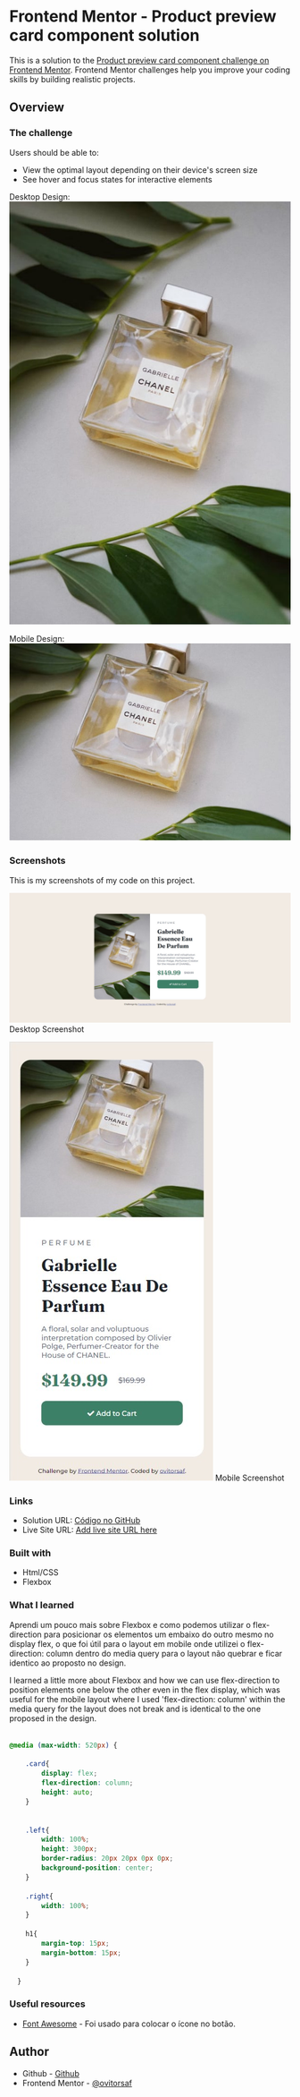 # Frontend Mentor - Product preview card component solution

This is a solution to the [Product preview card component challenge on Frontend Mentor](https://www.frontendmentor.io/challenges/product-preview-card-component-GO7UmttRfa). Frontend Mentor challenges help you improve your coding skills by building realistic projects. 

## Overview

### The challenge

Users should be able to:

- View the optimal layout depending on their device's screen size
- See hover and focus states for interactive elements

Desktop Design:
![Desktop](./images/image-product-desktop.jpg)

Mobile Design:
![Mobile](./images/image-product-mobile.jpg)

### Screenshots

This is my screenshots of my code on this project.

![My_Desktop](./images/screenshot-desk.jpg)
Desktop Screenshot

![My_Mobile](./images/screenshot-mobi.jpg)
Mobile Screenshot


### Links

- Solution URL: [Código no GitHub](https://github.com/ovitorsaf/product-preview-card-component)
- Live Site URL: [Add live site URL here](https://your-live-site-url.com)

### Built with

- Html/CSS
- Flexbox

### What I learned

Aprendi um pouco mais sobre Flexbox e como podemos utilizar o flex-direction para posicionar os elementos um embaixo do outro mesmo no display flex, o que foi útil para o layout em mobile onde utilizei o flex-direction: column dentro do media query para o layout não quebrar e ficar identico ao proposto no design.

I learned a little more about Flexbox and how we can use flex-direction to position elements one below the other even in the flex display, which was useful for the mobile layout where I used 'flex-direction: column' within the media query for the layout does not break and is identical to the one proposed in the design.

```css

@media (max-width: 520px) {
    
    .card{
        display: flex;
        flex-direction: column;
        height: auto;
    }

    
    .left{
        width: 100%;
        height: 300px;
        border-radius: 20px 20px 0px 0px;
        background-position: center;
    }

    .right{
        width: 100%;
    }

    h1{
        margin-top: 15px;
        margin-bottom: 15px;
    }
    
  }
```

### Useful resources

- [Font Awesome](https://fontawesome.com/) - Foi usado para colocar o ícone no botão.

## Author

- Github - [Github](https://github.com/ovitorsaf)
- Frontend Mentor - [@ovitorsaf](https://www.frontendmentor.io/profile/ovitorsaf)
